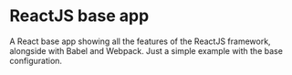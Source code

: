 # ReactJS base app
A React base app showing all the features of the ReactJS framework, alongside with Babel and Webpack.
Just a simple example with the base configuration.
